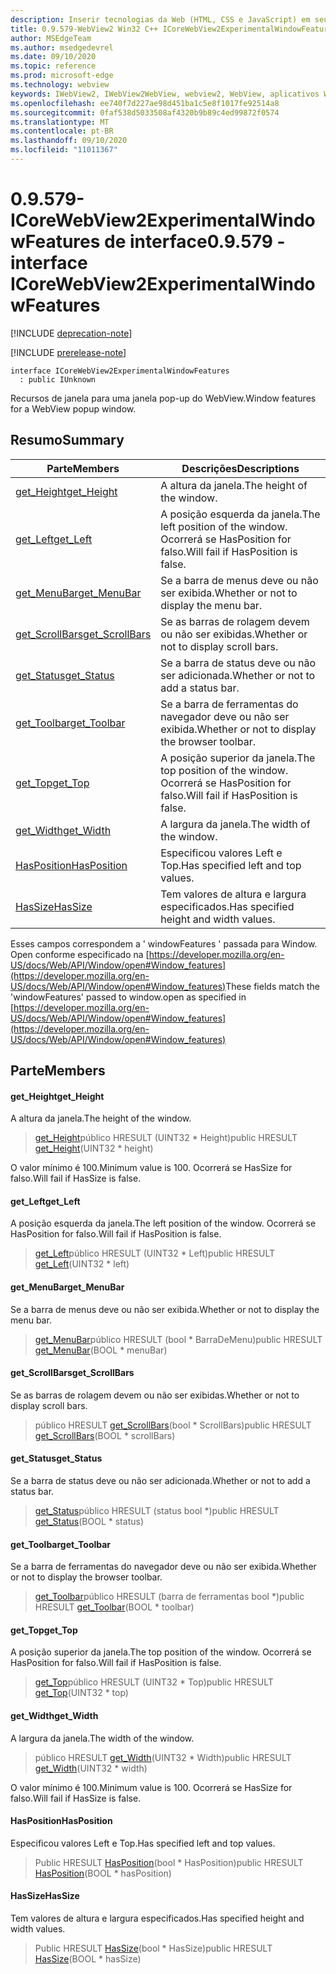 ```yaml
---
description: Inserir tecnologias da Web (HTML, CSS e JavaScript) em seus aplicativos nativos com o controle WebView2 do Microsoft Edge
title: 0.9.579-WebView2 Win32 C++ ICoreWebView2ExperimentalWindowFeatures
author: MSEdgeTeam
ms.author: msedgedevrel
ms.date: 09/10/2020
ms.topic: reference
ms.prod: microsoft-edge
ms.technology: webview
keywords: IWebView2, IWebView2WebView, webview2, WebView, aplicativos Win32, Win32, Edge, ICoreWebView2, ICoreWebView2Controller, controle do navegador, HTML Edge, ICoreWebView2ExperimentalWindowFeatures
ms.openlocfilehash: ee740f7d227ae98d451ba1c5e8f1017fe92514a8
ms.sourcegitcommit: 0faf538d5033508af4320b9b89c4ed99872f0574
ms.translationtype: MT
ms.contentlocale: pt-BR
ms.lasthandoff: 09/10/2020
ms.locfileid: "11011367"
---
```

# <span data-ttu-id="52a7a-104">0.9.579-ICoreWebView2ExperimentalWindowFeatures de interface</span><span class="sxs-lookup"><span data-stu-id="52a7a-104">0.9.579 - interface ICoreWebView2ExperimentalWindowFeatures</span></span> 

[!INCLUDE [deprecation-note](../../includes/deprecation-note.md)]

[!INCLUDE [prerelease-note](../../includes/prerelease-note.md)]

```
interface ICoreWebView2ExperimentalWindowFeatures
  : public IUnknown
```

<span data-ttu-id="52a7a-105">Recursos de janela para uma janela pop-up do WebView.</span><span class="sxs-lookup"><span data-stu-id="52a7a-105">Window features for a WebView popup window.</span></span>

## <span data-ttu-id="52a7a-106">Resumo</span><span class="sxs-lookup"><span data-stu-id="52a7a-106">Summary</span></span>

 <span data-ttu-id="52a7a-107">Parte</span><span class="sxs-lookup"><span data-stu-id="52a7a-107">Members</span></span>                        | <span data-ttu-id="52a7a-108">Descrições</span><span class="sxs-lookup"><span data-stu-id="52a7a-108">Descriptions</span></span>
--------------------------------|---------------------------------------------
[<span data-ttu-id="52a7a-109">get_Height</span><span class="sxs-lookup"><span data-stu-id="52a7a-109">get_Height</span></span>](#get_height) | <span data-ttu-id="52a7a-110">A altura da janela.</span><span class="sxs-lookup"><span data-stu-id="52a7a-110">The height of the window.</span></span>
[<span data-ttu-id="52a7a-111">get_Left</span><span class="sxs-lookup"><span data-stu-id="52a7a-111">get_Left</span></span>](#get_left) | <span data-ttu-id="52a7a-112">A posição esquerda da janela.</span><span class="sxs-lookup"><span data-stu-id="52a7a-112">The left position of the window.</span></span> <span data-ttu-id="52a7a-113">Ocorrerá se HasPosition for falso.</span><span class="sxs-lookup"><span data-stu-id="52a7a-113">Will fail if HasPosition is false.</span></span>
[<span data-ttu-id="52a7a-114">get_MenuBar</span><span class="sxs-lookup"><span data-stu-id="52a7a-114">get_MenuBar</span></span>](#get_menubar) | <span data-ttu-id="52a7a-115">Se a barra de menus deve ou não ser exibida.</span><span class="sxs-lookup"><span data-stu-id="52a7a-115">Whether or not to display the menu bar.</span></span>
[<span data-ttu-id="52a7a-116">get_ScrollBars</span><span class="sxs-lookup"><span data-stu-id="52a7a-116">get_ScrollBars</span></span>](#get_scrollbars) | <span data-ttu-id="52a7a-117">Se as barras de rolagem devem ou não ser exibidas.</span><span class="sxs-lookup"><span data-stu-id="52a7a-117">Whether or not to display scroll bars.</span></span>
[<span data-ttu-id="52a7a-118">get_Status</span><span class="sxs-lookup"><span data-stu-id="52a7a-118">get_Status</span></span>](#get_status) | <span data-ttu-id="52a7a-119">Se a barra de status deve ou não ser adicionada.</span><span class="sxs-lookup"><span data-stu-id="52a7a-119">Whether or not to add a status bar.</span></span>
[<span data-ttu-id="52a7a-120">get_Toolbar</span><span class="sxs-lookup"><span data-stu-id="52a7a-120">get_Toolbar</span></span>](#get_toolbar) | <span data-ttu-id="52a7a-121">Se a barra de ferramentas do navegador deve ou não ser exibida.</span><span class="sxs-lookup"><span data-stu-id="52a7a-121">Whether or not to display the browser toolbar.</span></span>
[<span data-ttu-id="52a7a-122">get_Top</span><span class="sxs-lookup"><span data-stu-id="52a7a-122">get_Top</span></span>](#get_top) | <span data-ttu-id="52a7a-123">A posição superior da janela.</span><span class="sxs-lookup"><span data-stu-id="52a7a-123">The top position of the window.</span></span> <span data-ttu-id="52a7a-124">Ocorrerá se HasPosition for falso.</span><span class="sxs-lookup"><span data-stu-id="52a7a-124">Will fail if HasPosition is false.</span></span>
[<span data-ttu-id="52a7a-125">get_Width</span><span class="sxs-lookup"><span data-stu-id="52a7a-125">get_Width</span></span>](#get_width) | <span data-ttu-id="52a7a-126">A largura da janela.</span><span class="sxs-lookup"><span data-stu-id="52a7a-126">The width of the window.</span></span>
[<span data-ttu-id="52a7a-127">HasPosition</span><span class="sxs-lookup"><span data-stu-id="52a7a-127">HasPosition</span></span>](#hasposition) | <span data-ttu-id="52a7a-128">Especificou valores Left e Top.</span><span class="sxs-lookup"><span data-stu-id="52a7a-128">Has specified left and top values.</span></span>
[<span data-ttu-id="52a7a-129">HasSize</span><span class="sxs-lookup"><span data-stu-id="52a7a-129">HasSize</span></span>](#hassize) | <span data-ttu-id="52a7a-130">Tem valores de altura e largura especificados.</span><span class="sxs-lookup"><span data-stu-id="52a7a-130">Has specified height and width values.</span></span>

<span data-ttu-id="52a7a-131">Esses campos correspondem a ' windowFeatures ' passada para Window. Open conforme especificado na [https://developer.mozilla.org/en-US/docs/Web/API/Window/open#Window_features](https://developer.mozilla.org/en-US/docs/Web/API/Window/open#Window_features)</span><span class="sxs-lookup"><span data-stu-id="52a7a-131">These fields match the 'windowFeatures' passed to window.open as specified in [https://developer.mozilla.org/en-US/docs/Web/API/Window/open#Window_features](https://developer.mozilla.org/en-US/docs/Web/API/Window/open#Window_features)</span></span>

## <span data-ttu-id="52a7a-132">Parte</span><span class="sxs-lookup"><span data-stu-id="52a7a-132">Members</span></span>

#### <span data-ttu-id="52a7a-133">get_Height</span><span class="sxs-lookup"><span data-stu-id="52a7a-133">get_Height</span></span> 

<span data-ttu-id="52a7a-134">A altura da janela.</span><span class="sxs-lookup"><span data-stu-id="52a7a-134">The height of the window.</span></span>

> <span data-ttu-id="52a7a-135">[get_Height](#get_height)público HRESULT (UINT32 \* Height)</span><span class="sxs-lookup"><span data-stu-id="52a7a-135">public HRESULT [get_Height](#get_height)(UINT32 \* height)</span></span>

<span data-ttu-id="52a7a-136">O valor mínimo é 100.</span><span class="sxs-lookup"><span data-stu-id="52a7a-136">Minimum value is 100.</span></span> <span data-ttu-id="52a7a-137">Ocorrerá se HasSize for falso.</span><span class="sxs-lookup"><span data-stu-id="52a7a-137">Will fail if HasSize is false.</span></span>

#### <span data-ttu-id="52a7a-138">get_Left</span><span class="sxs-lookup"><span data-stu-id="52a7a-138">get_Left</span></span> 

<span data-ttu-id="52a7a-139">A posição esquerda da janela.</span><span class="sxs-lookup"><span data-stu-id="52a7a-139">The left position of the window.</span></span> <span data-ttu-id="52a7a-140">Ocorrerá se HasPosition for falso.</span><span class="sxs-lookup"><span data-stu-id="52a7a-140">Will fail if HasPosition is false.</span></span>

> <span data-ttu-id="52a7a-141">[get_Left](#get_left)público HRESULT (UINT32 \* Left)</span><span class="sxs-lookup"><span data-stu-id="52a7a-141">public HRESULT [get_Left](#get_left)(UINT32 \* left)</span></span>

#### <span data-ttu-id="52a7a-142">get_MenuBar</span><span class="sxs-lookup"><span data-stu-id="52a7a-142">get_MenuBar</span></span> 

<span data-ttu-id="52a7a-143">Se a barra de menus deve ou não ser exibida.</span><span class="sxs-lookup"><span data-stu-id="52a7a-143">Whether or not to display the menu bar.</span></span>

> <span data-ttu-id="52a7a-144">[get_MenuBar](#get_menubar)público HRESULT (bool \* BarraDeMenu)</span><span class="sxs-lookup"><span data-stu-id="52a7a-144">public HRESULT [get_MenuBar](#get_menubar)(BOOL \* menuBar)</span></span>

#### <span data-ttu-id="52a7a-145">get_ScrollBars</span><span class="sxs-lookup"><span data-stu-id="52a7a-145">get_ScrollBars</span></span> 

<span data-ttu-id="52a7a-146">Se as barras de rolagem devem ou não ser exibidas.</span><span class="sxs-lookup"><span data-stu-id="52a7a-146">Whether or not to display scroll bars.</span></span>

> <span data-ttu-id="52a7a-147">público HRESULT [get_ScrollBars](#get_scrollbars)(bool \* ScrollBars)</span><span class="sxs-lookup"><span data-stu-id="52a7a-147">public HRESULT [get_ScrollBars](#get_scrollbars)(BOOL \* scrollBars)</span></span>

#### <span data-ttu-id="52a7a-148">get_Status</span><span class="sxs-lookup"><span data-stu-id="52a7a-148">get_Status</span></span> 

<span data-ttu-id="52a7a-149">Se a barra de status deve ou não ser adicionada.</span><span class="sxs-lookup"><span data-stu-id="52a7a-149">Whether or not to add a status bar.</span></span>

> <span data-ttu-id="52a7a-150">[get_Status](#get_status)público HRESULT (status bool \*)</span><span class="sxs-lookup"><span data-stu-id="52a7a-150">public HRESULT [get_Status](#get_status)(BOOL \* status)</span></span>

#### <span data-ttu-id="52a7a-151">get_Toolbar</span><span class="sxs-lookup"><span data-stu-id="52a7a-151">get_Toolbar</span></span> 

<span data-ttu-id="52a7a-152">Se a barra de ferramentas do navegador deve ou não ser exibida.</span><span class="sxs-lookup"><span data-stu-id="52a7a-152">Whether or not to display the browser toolbar.</span></span>

> <span data-ttu-id="52a7a-153">[get_Toolbar](#get_toolbar)público HRESULT (barra de ferramentas bool \*)</span><span class="sxs-lookup"><span data-stu-id="52a7a-153">public HRESULT [get_Toolbar](#get_toolbar)(BOOL \* toolbar)</span></span>

#### <span data-ttu-id="52a7a-154">get_Top</span><span class="sxs-lookup"><span data-stu-id="52a7a-154">get_Top</span></span> 

<span data-ttu-id="52a7a-155">A posição superior da janela.</span><span class="sxs-lookup"><span data-stu-id="52a7a-155">The top position of the window.</span></span> <span data-ttu-id="52a7a-156">Ocorrerá se HasPosition for falso.</span><span class="sxs-lookup"><span data-stu-id="52a7a-156">Will fail if HasPosition is false.</span></span>

> <span data-ttu-id="52a7a-157">[get_Top](#get_top)público HRESULT (UINT32 \* Top)</span><span class="sxs-lookup"><span data-stu-id="52a7a-157">public HRESULT [get_Top](#get_top)(UINT32 \* top)</span></span>

#### <span data-ttu-id="52a7a-158">get_Width</span><span class="sxs-lookup"><span data-stu-id="52a7a-158">get_Width</span></span> 

<span data-ttu-id="52a7a-159">A largura da janela.</span><span class="sxs-lookup"><span data-stu-id="52a7a-159">The width of the window.</span></span>

> <span data-ttu-id="52a7a-160">público HRESULT [get_Width](#get_width)(UINT32 \* Width)</span><span class="sxs-lookup"><span data-stu-id="52a7a-160">public HRESULT [get_Width](#get_width)(UINT32 \* width)</span></span>

<span data-ttu-id="52a7a-161">O valor mínimo é 100.</span><span class="sxs-lookup"><span data-stu-id="52a7a-161">Minimum value is 100.</span></span> <span data-ttu-id="52a7a-162">Ocorrerá se HasSize for falso.</span><span class="sxs-lookup"><span data-stu-id="52a7a-162">Will fail if HasSize is false.</span></span>

#### <span data-ttu-id="52a7a-163">HasPosition</span><span class="sxs-lookup"><span data-stu-id="52a7a-163">HasPosition</span></span> 

<span data-ttu-id="52a7a-164">Especificou valores Left e Top.</span><span class="sxs-lookup"><span data-stu-id="52a7a-164">Has specified left and top values.</span></span>

> <span data-ttu-id="52a7a-165">Public HRESULT [HasPosition](#hasposition)(bool \* HasPosition)</span><span class="sxs-lookup"><span data-stu-id="52a7a-165">public HRESULT [HasPosition](#hasposition)(BOOL \* hasPosition)</span></span>

#### <span data-ttu-id="52a7a-166">HasSize</span><span class="sxs-lookup"><span data-stu-id="52a7a-166">HasSize</span></span> 

<span data-ttu-id="52a7a-167">Tem valores de altura e largura especificados.</span><span class="sxs-lookup"><span data-stu-id="52a7a-167">Has specified height and width values.</span></span>

> <span data-ttu-id="52a7a-168">Public HRESULT [HasSize](#hassize)(bool \* HasSize)</span><span class="sxs-lookup"><span data-stu-id="52a7a-168">public HRESULT [HasSize](#hassize)(BOOL \* hasSize)</span></span>

